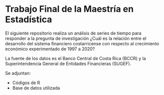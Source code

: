 # Trabajo Final de la Maestría en Estadística
El siguiente repositorio realiza un análisis de series de tiempo para responder a la pregunta de investigación ¿Cuál es la relación entre el desarrollo del sistema financiero costarricense con respecto al crecimiento económico experimentado de 1997 a 2020?

La fuente de los datos es el Banco Central de Costa Rica (BCCR) y la Superintendencia General de Entidades Financieras (SUGEF).

Se adjuntan: 
- Códigos de R
- Base de datos utilizada
